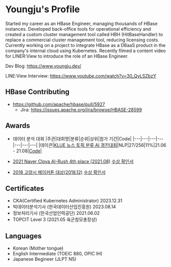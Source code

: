 # Youngju's Profile

Started my career as an HBase Engineer, managing thousands of HBase instances. Developed back-office tools for operational efficiency and created a custom cluster management tool called HBH (HitBaseHandler) to replace a commercial cluster management tool, reducing licensing costs. Currently working on a project to integrate HBase as a DBaaS product in the company's internal cloud using Kubernetes. Recently filmed a content video for LINER:View to introduce the role of an HBase Engineer.

Dev Blog: https://www.youngju.dev/

LINE:View Interview: https://www.youtube.com/watch?v=30_QyLSZbzY


## HBase Contributing

- https://github.com/apache/hbase/pull/5927
  - Jira: https://issues.apache.org/jira/browse/HBASE-28599

## Awards
- 데이터 분석 대회
  |주관|대회명|분류|순위|상위|참가 기간|Code|
  |---|---|---|---|---|---|---|
  |데이콘|[KLUE 뉴스 토픽 분류 AI 경진대회](https://dacon.io/competitions/official/235747/overview/description)|NLP|27/256|11%|21.06 - 21.08|[Code](https://dacon.io/competitions/official/235747/codeshare/3050?page=1&dtype=recent)|

- [2021 Naver Clova AI-Rush 4th place (2021.08)](https://campaign.naver.com/clova_airush/)
  [수상 확인서](./naver_airush_2021/airush2021_수상확인서_short.png)
  
- [2018 고양시 메이커톤 대상(2018.12)](https://www.mygoyang.com/news/articleView.html?idxno=49180)
  [수상 확인서](./goyang/고양시_메이커톤_수상확인서.jpg)
  

## Certificates

- CKA(Certified Kubernetes Administrator) 2023.12.31
- 빅데이터분석기사 (한국데이터산업진흥원) 2023.08.14
- 정보처리기사 (한국산업인력공단) 2021.06.02
- TOPCIT Level 3 (2021.05 육군참모총장상)

  
## Languages

- Korean (Mother tongue)
- English Intermediate (TOEIC 880, OPIC IH)
- Japanese Begineer (JLPT N5)
